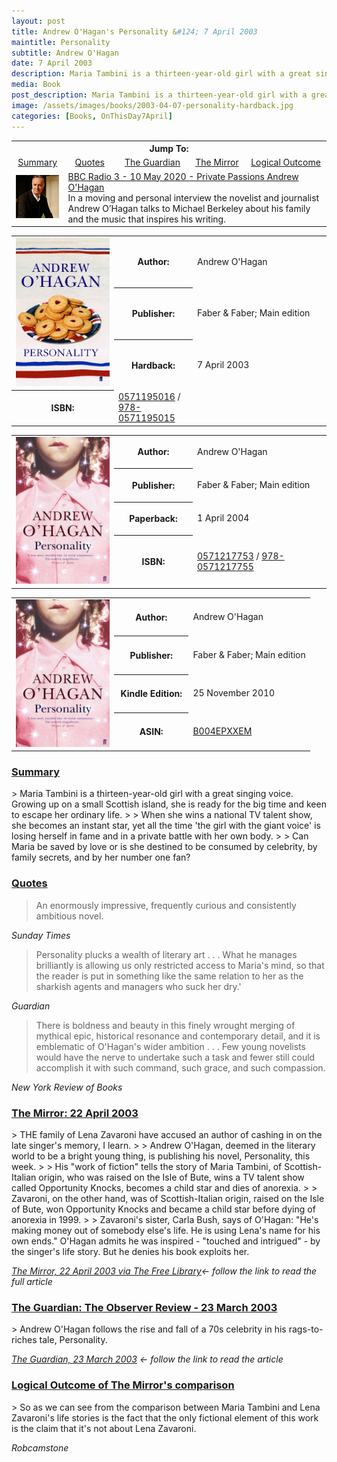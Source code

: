 ```yaml
---
layout: post
title: Andrew O'Hagan's Personality &#124; 7 April 2003
maintitle: Personality
subtitle: Andrew O'Hagan
date: 7 April 2003
description: Maria Tambini is a thirteen-year-old girl with a great singing voice. Growing up on a small Scottish island, she is ready for the big time and keen to escape her ordinary life.
media: Book
post_description: Maria Tambini is a thirteen-year-old girl with a great singing voice. Growing up on a small Scottish island, she is ready for the big time and keen to escape her ordinary life.
image: /assets/images/books/2003-04-07-personality-hardback.jpg
categories: [Books, OnThisDay7April]
---
```


<table>
<tr align="center">
<th colspan="5">Jump To:</th>
</tr>
<tr align="center">
<td><a href="#summary">Summary</a></td>
<td><a href="#quotes">Quotes</a></td>
<td><a href="#guardian">The Guardian</a></td>
<td><a href="#mirror">The Mirror</a></td>
<td><a href="#logical">Logical Outcome</a></td>
</tr>
<tr>
<td><img src="/assets/images/BBC-PIDs/96x96/p08cjfzc.jpg" /></td>
<td colspan="5"><a href="https://www.bbc.co.uk/programmes/m000j2bd">BBC Radio 3 - 10 May 2020 - Private Passions Andrew O'Hagan</a><br />In a moving and personal interview the novelist and journalist Andrew O’Hagan talks to Michael Berkeley about his family and the music that inspires his writing.</td>
</tr>
</table>

<table id="hardback" class="striped">
<td rowspan="4" style="text-align: center; width:150px;"><a href="/assets/images/books/2003-04-07-personality-hardback.jpg"><img src="/assets/images/books/2003-04-07-personality-hardback.jpg" width="150" class="zoom-in"></a></td>
<tr>
<th style="width:25%;">Author:</th>
<td>Andrew O'Hagan</td>
</tr>
<tr>
<th>Publisher:</th>
<td>Faber & Faber; Main edition</td>
</tr>
<tr>
<th>Hardback:</th>
<td>7 April 2003</td>
</tr>
<tr>
<th>ISBN:</th>
<td><a href="https://www.google.co.uk/search?q=isbn+0571195016+&ie=utf-8&oe=utf-8&client=firefox-b-ab&gfe_rd=cr&dcr=0&ei=JKS_Wp3NK6rP8Af8-oaACg">0571195016</a> / <a href="https://www.google.co.uk/search?q=isbn+978-0571195015&ie=utf-8&oe=utf-8&client=firefox-b-ab&gfe_rd=cr&dcr=0&ei=eaS_WonTIqrP8Af8-oaACg">978-0571195015</a></td>
</tr>
</table>

<table id="paperback" class="striped">
<td rowspan="5" style="text-align: center; width:150px;"><a href="/assets/images/books/2003-04-07-personality-paperback.jpg"><img src="/assets/images/books/2003-04-07-personality-paperback.jpg" width="150" class="zoom-in"></a></td>
<tr>
<th style="width:25%;">Author:</th>
<td>Andrew O'Hagan</td>
</tr>
<tr>
<th>Publisher:</th>
<td>Faber & Faber; Main edition</td>
</tr>
<tr>
<th>Paperback:</th>
<td>1 April 2004</td>
</tr>
<tr>
<th>ISBN:</th>
<td><a href="https://www.google.co.uk/search?q=isbn+0571217753+&ie=utf-8&oe=utf-8&client=firefox-b-ab&gfe_rd=cr&dcr=0&ei=JKS_Wp3NK6rP8Af8-oaACg">0571217753</a> / <a href="https://www.google.co.uk/search?q=isbn+978-0571217755&ie=utf-8&oe=utf-8&client=firefox-b-ab&gfe_rd=cr&dcr=0&ei=eaS_WonTIqrP8Af8-oaACg">978-0571217755</a></td>
</tr>
</table>

<table id="kindle-edition" class="striped">
<td rowspan="5" style="text-align: center; width:150px;"><a href="/assets/images/books/2003-04-07-personality-paperback.jpg"><img src="/assets/images/books/2003-04-07-personality-paperback.jpg" width="150" class="zoom-in"></a></td>
<tr>
<th style="width:25%;">Author:</th>
<td>Andrew O'Hagan</td>
</tr>
<tr>
<th>Publisher:</th>
<td>Faber & Faber; Main edition</td>
</tr>
<tr>
<th>Kindle Edition:</th>
<td>25 November 2010</td>
</tr>
<tr>
<th>ASIN:</th>
<td><a href="https://www.google.co.uk/search?q=ASIN%3A+B004EPXXEM&ie=utf-8&oe=utf-8&client=firefox-b-ab&gfe_rd=cr&dcr=0&ei=1am_Wqn2Dq_P8Aeo0obwDg">B004EPXXEM</a></td>
</tr>
</table>

<h3 id="summary"> <a href="#summary">Summary</a></h3>
> Maria Tambini is a thirteen-year-old girl with a great singing voice. Growing up on a small Scottish island, she is ready for the big time and keen to escape her ordinary life.
>
> When she wins a national TV talent show, she becomes an instant star, yet all the time 'the girl with the giant voice' is losing herself in fame and in a private battle with her own body.
>
> Can Maria be saved by love or is she destined to be consumed by celebrity, by family secrets, and by her number one fan?

<h3 id="quotes"> <a href="#quotes">Quotes</a></h3>

> An enormously impressive, frequently curious and consistently ambitious novel.

<cite>Sunday Times</cite>

> Personality plucks a wealth of literary art . . .
What he manages brilliantly is allowing us only restricted access to Maria's mind, so that the reader is put in something like the same relation to her as the sharkish agents and managers who suck her dry.'

<cite>Guardian</cite>

> There is boldness and beauty in this finely wrought merging of mythical epic, historical resonance and contemporary detail, and it is emblematic of O'Hagan's wider ambition . . .
> Few young novelists would have the nerve to undertake such a task and fewer still could accomplish it with such command, such grace, and such compassion.

<cite>New York Review of Books</cite>

<h3 id="mirror"> <a href="#mirror">The Mirror: 22 April 2003</a></h3>
> THE family of Lena Zavaroni have accused an author of cashing in on the late singer's memory, I learn.
>
> Andrew O'Hagan, deemed in the literary world to be a bright young thing, is publishing his novel, Personality, this week.
>
> His "work of fiction" tells the story of Maria Tambini, of Scottish-Italian origin, who was raised on the Isle of Bute, wins a TV talent show called Opportunity Knocks, becomes a child star and dies of anorexia.
>
> Zavaroni, on the other hand, was of Scottish-Italian origin, raised on the Isle of Bute, won Opportunity Knocks and became a child star before dying of anorexia in 1999.
>
> Zavaroni's sister, Carla Bush, says of O'Hagan: "He's making money out of somebody else's life. He is using Lena's name for his own ends." O'Hagan admits he was inspired - "touched and intrigued" - by the singer's life story. But he denies his book exploits her.

<cite>[The Mirror, 22 April 2003 via The Free Library](https://www.thefreelibrary.com/The+Scurra.-a0100434743)&#8592; follow the link to read the full article</cite>

<h3 id="guardian"> <a href="#guardian">The Guardian: The Observer Review - 23 March 2003</a></h3>
> Andrew O'Hagan follows the rise and fall of a 70s celebrity in his rags-to-riches tale, Personality.

<cite>[The Guardian, 23 March 2003](https://www.theguardian.com/books/2003/mar/23/fiction.features4) &#8592; follow the link to read the article</cite>

<h3 id="logical"> <a href="#logical">Logical Outcome of The Mirror's comparison</a></h3>
> So as we can see from the comparison between Maria Tambini and Lena Zavaroni's life stories is the fact that the only fictional element of this work is the claim that it's not about Lena Zavaroni.

<cite>Robcamstone</cite>

